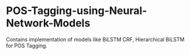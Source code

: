 # POS-Tagging-using-Neural-Network-Models
Contains implementation of models like BiLSTM CRF, Hierarchical BiLSTM for POS Tagging.
